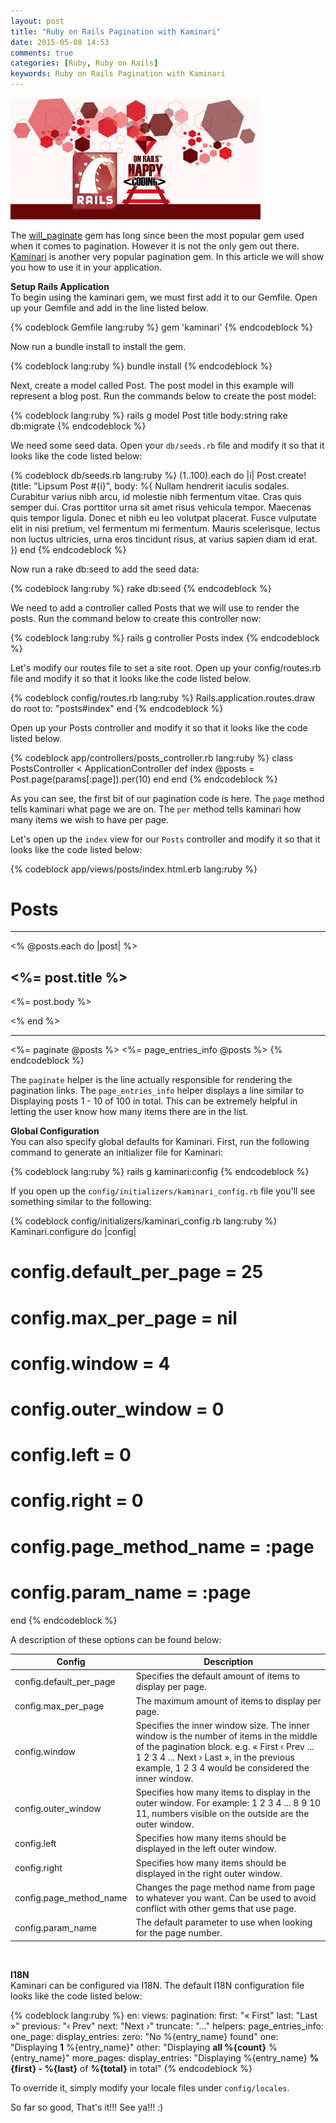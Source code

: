 ```yaml
---
layout: post
title: "Ruby on Rails Pagination with Kaminari"
date: 2015-05-08 14:53
comments: true
categories: [Ruby, Ruby on Rails]
keywords: Ruby on Rails Pagination with Kaminari
---
```


<p>
  <img src="/images/happy_ruby_on_rails.jpg" width="400" alt="Ruby on Rails Pagination with Kaminari" />
</p>

<p>
  The <a href="https://github.com/mislav/will_paginate" target="_blank">will_paginate</a> gem has long since been the most popular gem used when it comes to pagination. However it is not the only gem out there. <a href="https://github.com/amatsuda/kaminari" target="_blank">Kaminari</a> is another very popular pagination gem. In this article we will show you how to use it in your application.
</p>

<p>
  <strong>Setup Rails Application</strong><br/>
  To begin using the kaminari gem, we must first add it to our Gemfile. Open up your Gemfile and add in the line listed below.
</p>

{% codeblock Gemfile lang:ruby %}
gem 'kaminari'
{% endcodeblock %}

<p>
  Now run a bundle install to install the gem.
</p>

{% codeblock lang:ruby %}
bundle install
{% endcodeblock %}

<p>
  Next, create a model called Post. The post model in this example will represent a blog post. Run the commands below to create the post model:
</p>

{% codeblock lang:ruby %}
rails g model Post title body:string
rake db:migrate
{% endcodeblock %}

<p>
  We need some seed data. Open your <code>db/seeds.rb</code> file and modify it so that it looks like the code listed below:
</p>

{% codeblock db/seeds.rb lang:ruby %}
(1..100).each do |i|
  Post.create!(title: "Lipsum Post #{i}", body: %{
      Nullam hendrerit iaculis sodales. Curabitur varius nibh arcu, id molestie nibh fermentum vitae. Cras quis semper dui. Cras porttitor urna sit amet risus vehicula tempor. Maecenas quis tempor ligula. Donec et nibh eu leo volutpat placerat. Fusce vulputate elit in nisi pretium, vel fermentum mi fermentum. Mauris scelerisque, lectus non luctus ultricies, urna eros tincidunt risus, at varius sapien diam id erat.
  })
end
{% endcodeblock %}

<p>
  Now run a rake db:seed to add the seed data:
</p>

{% codeblock lang:ruby %}
rake db:seed
{% endcodeblock %}

<p>
  We need to add a controller called Posts that we will use to render the posts. Run the command below to create this controller now:
</p>

{% codeblock lang:ruby %}
rails g controller Posts index
{% endcodeblock %}

<p>
  Let's modify our routes file to set a site root. Open up your config/routes.rb file and modify it so that it looks like the code listed below.
</p>

{% codeblock config/routes.rb lang:ruby %}
Rails.application.routes.draw do
  root to: "posts#index"
end
{% endcodeblock %}

<p>
  Open up your Posts controller and modify it so that it looks like the code listed below.
</p>

{% codeblock app/controllers/posts_controller.rb lang:ruby %}
class PostsController < ApplicationController
  def index
    @posts = Post.page(params[:page]).per(10)
  end
end
{% endcodeblock %}

<p>
  As you can see, the first bit of our pagination code is here. The <code>page</code> method tells kaminari what page we are on. The <code>per</code> method tells kaminari how many items we wish to have per page.
</p>

<p>
  Let's open up the <code>index</code> view for our <code>Posts</code> controller and modify it so that it looks like the code listed below:
</p>

{% codeblock app/views/posts/index.html.erb lang:ruby %}
<h1>Posts</h1>
<hr />
<% @posts.each do |post| %>
  <h2><%= post.title %></h2>
  <p>
  <%= post.body %>
  </p>
<% end %>
<hr />
<%= paginate @posts %>
<%= page_entries_info @posts %>
{% endcodeblock %}

<p>
  The <code>paginate</code> helper is the line actually responsible for rendering the pagination links. The <code>page_entries_info</code> helper displays a line similar to Displaying posts 1 - 10 of 100 in total. This can be extremely helpful in letting the user know how many items there are in the list.
</p>

<p>
  <strong>Global Configuration</strong><br/>
  You can also specify global defaults for Kaminari. First, run the following command to generate an initializer file for Kaminari:
</p>

{% codeblock lang:ruby %}
rails g kaminari:config
{% endcodeblock %}

<p>
  If you open up the <code>config/initializers/kaminari_config.rb</code> file you'll see something similar to the following:
</p>

{% codeblock config/initializers/kaminari_config.rb lang:ruby %}
Kaminari.configure do |config|
  # config.default_per_page = 25
  # config.max_per_page = nil
  # config.window = 4
  # config.outer_window = 0
  # config.left = 0
  # config.right = 0
  # config.page_method_name = :page
  # config.param_name = :page
end
{% endcodeblock %}

<p>
  A description of these options can be found below:
</p>

Config | Description
--- | ---
config.default_per_page | Specifies the default amount of items to display per page.
config.max_per_page | The maximum amount of items to display per page.
config.window | Specifies the inner window size. The inner window is the number of items in the middle of the pagination block. e.g. « First ‹ Prev ... 1 2 3 4 ... Next › Last », in the previous example, 1 2 3 4 would be considered the inner window.
config.outer_window | Specifies how many items to display in the outer window. For example: 1 2 3 4 ... 8 9 10 11, numbers visible on the outside are the outer window.
config.left | Specifies how many items should be displayed in the left outer window.
config.right | Specifies how many items should be displayed in the right outer window.
config.page_method_name | Changes the page method name from page to whatever you want. Can be used to avoid conflict with other gems that use page.
config.param_name | The default parameter to use when looking for the page number.

<br/>

<p>
  <strong>I18N</strong><br/>
  Kaminari can be configured via I18N. The default I18N configuration file looks like the code listed below:
</p>

{% codeblock lang:ruby %}
en:
  views:
    pagination:
      first: "&laquo; First"
      last: "Last &raquo;"
      previous: "&lsaquo; Prev"
      next: "Next &rsaquo;"
      truncate: "&hellip;"
  helpers:
    page_entries_info:
      one_page:
        display_entries:
          zero: "No %{entry_name} found"
          one: "Displaying <b>1</b> %{entry_name}"
          other: "Displaying <b>all %{count}</b> %{entry_name}"
      more_pages:
        display_entries: "Displaying %{entry_name} <b>%{first}&nbsp;-&nbsp;%{last}</b> of <b>%{total}</b> in total"
{% endcodeblock %}

<p>
  To override it, simply modify your locale files under <code>config/locales</code>.
</p>

<p>
  So far so good, That's it!!! See ya!!! :)
</p>

